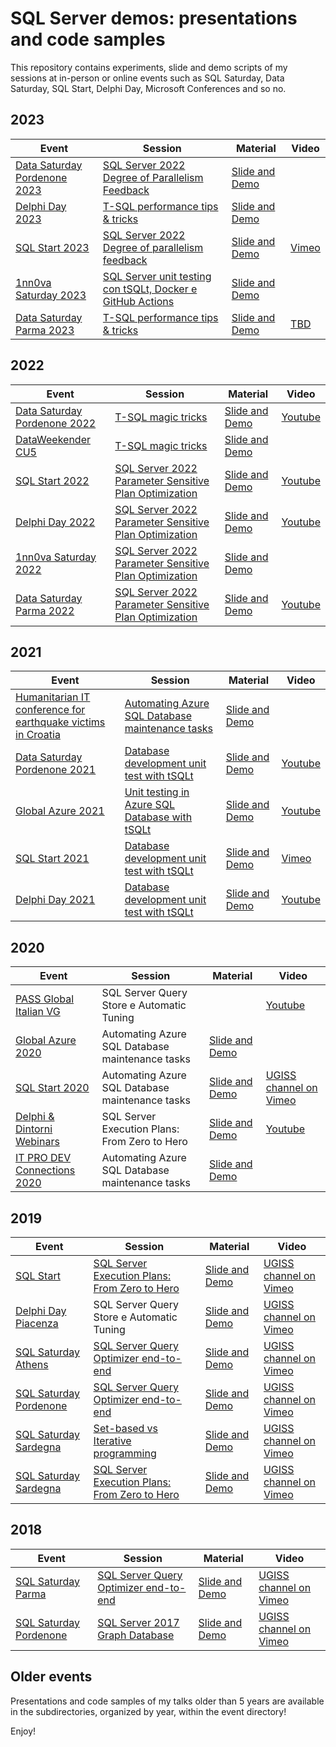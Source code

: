 # SQL Server demos: presentations and code samples

This repository contains experiments, slide and demo scripts of my sessions at in-person or online events such as SQL Saturday, Data Saturday, SQL Start, Delphi Day, Microsoft Conferences and so no.

2023
---------------------------
| Event  | Session | Material | Video  |
| ------ | ------- | -------- | ------ |
| [Data Saturday Pordenone 2023][LinkDataSatPordenone2023] | [SQL Server 2022 Degree of Parallelism Feedback][LinkSessionDataSatPordenone2023] | [Slide and Demo][LinkMaterialDataSatPordenone2023] | 
| [Delphi Day 2023][LinkDelphiDay2023] | [T-SQL performance tips & tricks][LinkSessionDelphiDay2023] | [Slide and Demo][LinkMaterialDelphiDay2023] | 
| [SQL Start 2023][LinkSQLStart2023] | [SQL Server 2022 Degree of parallelism feedback][LinkSessionSQLStart2023] | [Slide and Demo][LinkMaterialSQLStart2023] | [Vimeo][LinkVideoSQLStart2023]
| [1nn0va Saturday 2023][Link1nn0vaSaturday2023] | [SQL Server unit testing con tSQLt, Docker e GitHub Actions][LinkSession1nn0vaSaturday2023] | [Slide and Demo][LinkMaterial1nn0vaSaturday2023] | 
| [Data Saturday Parma 2023][LinkDataSatParma2023] | [T-SQL performance tips & tricks][LinkSessionDataSatParma2023] | [Slide and Demo][LinkMaterialDataSatParma2023] | [TBD][LinkVideoDataSatParma2023]

  [LinkDataSatPordenone2023]: <https://datasaturdays.com/2023-02-25-datasaturday0031/>
  [LinkSessionDataSatPordenone2023]: <https://datasaturdays.com/2023-02-25-datasaturday0031/#schedule>
  [LinkMaterialDataSatPordenone2023]: <https://github.com/segovoni/sql-server-demos/tree/master/datasaturday/2023/datasat0031/sql-server-2022-degree-of-parallelism-feedback/>
  [LinkVideoDataSatPordenone2023]: <>

  [LinkDelphiDay2023]: <https://www.delphiday.it/>
  [LinkSessionDelphiDay2023]: <https://www.delphiday.it/conferenza/>
  [LinkMaterialDelphiDay2023]: <https://github.com/segovoni/sql-server-demos/tree/master/delphiday/2023/tsql-performance-tips-and-tricks>
  [LinkVideoDelphiDay2023]: <https://www.delphiday.it/>

  [LinkSQLStart2023]: <https://www.sqlstart.it/2023>
  [LinkSessionSQLStart2023]: <https://www.sqlstart.it/2023/Speakers/Sergio-Govoni>
  [LinkMaterialSQLStart2023]: <https://github.com/segovoni/sql-server-demos/tree/master/sqlstart/2023/sql-server-2022-degree-of-parallelism-feedback>
  [LinkVideoSQLStart2023]: <https://vimeo.com/837319658>

  [Link1nn0vaSaturday2023]: <https://www.eventbrite.it/e/biglietti-1nn0va-saturday-2023-661308891697>
  [LinkSession1nn0vaSaturday2023]: <https://1nn0vasat2023.1nn0va.it/agenda.html>
  [LinkMaterial1nn0vaSaturday2023]: <https://github.com/segovoni/sql-server-demos/tree/master/1nn0vasaturday/2023/sql-server-unit-testing-with-tsqlt-docker-and-github-actions>
  [LinkVideo1nn0vaSaturday2023]: <https://www.eventbrite.it/e/biglietti-1nn0va-saturday-2023-661308891697>

  [LinkDataSatParma2023]: <https://datasaturdays.com/2023-11-18-datasaturday0037/>
  [LinkSessionDataSatParma2023]: <https://datasaturdays.com/2023-11-18-datasaturday0037/#schedule>
  [LinkMaterialDataSatParma2023]: <https://github.com/segovoni/sql-server-demos>
  [LinkVideoDataSatParma2023]: <https://github.com/segovoni/sql-server-demos>

2022
---------------------------
| Event  | Session | Material | Video  |
| ------ | ------- | -------- | ------ |
| [Data Saturday Pordenone 2022][LinkDataSatPordenone2022] | [T-SQL magic tricks][LinkSessionDataSatPordenone2022] | [Slide and Demo][LinkMaterialDataSatPordenone2022] | [Youtube][LinkVideoDataSatPordenone2022]
| [DataWeekender CU5][LinkDataWeekender2022CU5] | [T-SQL magic tricks][LinkSessionDataWeekender2022CU5] | [Slide and Demo][LinkMaterialDataWeekender2022CU5] | 
| [SQL Start 2022][LinkSQLStart2022] | [SQL Server 2022 Parameter Sensitive Plan Optimization][LinkSessionSQLStart2022] | [Slide and Demo][LinkMaterialSQLStart2022] | [Youtube][LinkVideoSQLStart2022]
| [Delphi Day 2022][LinkDelphiDay2022] | [SQL Server 2022 Parameter Sensitive Plan Optimization][LinkSessionDelphiDay2022] | [Slide and Demo][LinkMaterialDelphiDay2022] | [Youtube][LinkVideoDelphiDay2022] 
| [1nn0va Saturday 2022][Link1nn0vaSaturday2022] | [SQL Server 2022 Parameter Sensitive Plan Optimization][LinkSession1nn0vaSaturday2022] | [Slide and Demo][LinkMaterial1nn0vaSaturday2022] | 
| [Data Saturday Parma 2022][LinkDataSatParma2022] | [SQL Server 2022 Parameter Sensitive Plan Optimization][LinkSessionDataSatParma2022] | [Slide and Demo][LinkMaterialDataSatParma2022] | [Youtube][LinkVideoDataSatParma2022]

  [LinkDataSatPordenone2022]: <http://datasaturdays.com/2022-02-26-datasaturday0020/>
  [LinkSessionDataSatPordenone2022]: <http://datasaturdays.com/2022-02-26-datasaturday0020/#schedule>
  [LinkMaterialDataSatPordenone2022]: <https://github.com/segovoni/sql-server-demos/tree/master/datasaturday/2022/datasat0020/t-sql-magic-tricks>
  [LinkVideoDataSatPordenone2022]: <https://www.youtube.com/watch?v=QOyNVp-lt7M>

  [LinkDataWeekender2022CU5]: <https://www.dataweekender.com/>
  [LinkSessionDataWeekender2022CU5]: <https://www.dataweekender.com/schedule>
  [LinkMaterialDataWeekender2022CU5]: <https://github.com/segovoni/sql-server-demos/tree/master/dataweekender/2022-CU5/t-sql-magic-tricks>
  
  [LinkSQLStart2022]: <https://www.sqlstart.it/2022>
  [LinkSessionSQLStart2022]: <https://www.sqlstart.it/2022/Speakers/Sergio-Govoni>
  [LinkMaterialSQLStart2022]: <https://github.com/segovoni/sql-server-demos/tree/master/sqlstart/2022/sql-server-2022-parameter-sensitive-plan-optimization>
  [LinkVideoSQLStart2022]: <https://www.youtube.com/watch?v=7R_-SKAU5ts&list=PLyyDPeQ647PtWBHYWgLfab08ivLB-7RT_>
  
  [LinkDelphiDay2022]: <https://www.delphiday.it/>
  [LinkSessionDelphiDay2022]: <https://www.delphiday.it/#Day3>
  [LinkMaterialDelphiDay2022]: <https://github.com/segovoni/sql-server-demos/tree/master/delphiday/2022/sql-server-2022-parameter-sensitive-plan-optimization>
  [LinkVideoDelphiDay2022]: <https://www.youtube.com/watch?v=1fQFon195O8&t=2s>

  [Link1nn0vaSaturday2022]: <https://www.eventbrite.it/e/biglietti-1nn0va-saturday-2022-371954143857>
  [LinkSession1nn0vaSaturday2022]: <https://1nn0vasat2022.1nn0va.it/agenda.html>
  [LinkMaterial1nn0vaSaturday2022]: <https://github.com/segovoni/sql-server-demos/tree/master/1nn0vasaturday/2022/sql-server-2022-parameter-sensitive-plan-optimization>
  [LinkVideo1nn0vaSaturday2022]: <>

  [LinkDataSatParma2022]: <https://datasaturdays.com/2022-11-26-datasaturday0022/>
  [LinkSessionDataSatParma2022]: <https://datasaturdays.com/2022-11-26-datasaturday0022/#schedule>
  [LinkMaterialDataSatParma2022]: <https://github.com/segovoni/sql-server-demos/tree/master/datasaturday/2022/datasat0022>
  [LinkVideoDataSatParma2022]: <https://www.youtube.com/watch?v=r1IgrFjtbvc&list=PLyyDPeQ647Ptk-wnSqYoDSD27QnQWiX9F>

2021
---------------------------
| Event  | Session | Material | Video  |
| ------ | ------- | -------- | ------ |
| [Humanitarian IT conference for earthquake victims in Croatia][LinkMVPs4Croatia2021] | [Automating Azure SQL Database maintenance tasks][LinkSessionMVPs4Croatia2021] | [Slide and Demo][LinkMaterialMVPs4Croatia2021] |
| [Data Saturday Pordenone 2021][LinkDataSatPordenone2021] | [Database development unit test with tSQLt][LinkSessionDataSatPordenone2021] | [Slide and Demo][LinkMaterialDataSatPordenone2021] | [Youtube][LinkVideoDataSatPordenone2021]
| [Global Azure 2021][LinkGlobalAzure2021] | [Unit testing in Azure SQL Database with tSQLt][LinkSessionGlobalAzure2021] | [Slide and Demo][LinkMaterialGlobalAzure2021] | [Youtube][LinkVideoGlobalAzure2021]
| [SQL Start 2021][LinkSQLStart2021] | [Database development unit test with tSQLt][LinkSessionSQLStart2021] | [Slide and Demo][LinkMaterialSQLStart2021] | [Vimeo][LinkVideoSQLStart2021]
| [Delphi Day 2021][LinkDelphiDay2021] | [Database development unit test with tSQLt][LinkSessionDelphiDay2021] | [Slide and Demo][LinkMaterialDelphiDay2021] | [Youtube][LinkVideoDelphiDay2021]

  [LinkMVPs4Croatia2021]: <https://mvps4croatia.com/>
  [LinkSessionMVPs4Croatia2021]: <https://mvps4croatia.com/agenda.html>
  [LinkMaterialMVPs4Croatia2021]: <https://mvps4croatia.com/agenda.html>

  [LinkDataSatPordenone2021]: <https://datasaturdays.com/events/datasaturday0001.html>
  [LinkSessionDataSatPordenone2021]: <https://datasaturdays.com/events/datasaturday0001.html#schedule>
  [LinkMaterialDataSatPordenone2021]: <https://github.com/segovoni/sql-server-demos/tree/master/datasaturday/2021/datasat0001/database-development-unit-test-with-tSQLt/demos>
  [LinkVideoDataSatPordenone2021]: <https://www.youtube.com/watch?v=eMkW4vsFQJI>
  
  [LinkGlobalAzure2021]: <https://globalazure.net/sessions/252877>
  [LinkSessionGlobalAzure2021]: <https://globalazure.net/sessions/252877>
  [LinkMaterialGlobalAzure2021]: <https://github.com/segovoni/sql-server-demos/tree/master/globalazure/2021>
  [LinkVideoGlobalAzure2021]: <https://youtu.be/bjgE4i9176s>
  
  [LinkSQLStart2021]: <https://www.sqlstart.it/2021>
  [LinkSessionSQLStart2021]: <https://www.sqlstart.it/2021/Speakers/Sergio-Govoni>
  [LinkMaterialSQLStart2021]: <https://github.com/segovoni/sql-server-demos/tree/master/sqlstart/2021/database-development-unit-test-with-tSQLt>
  [LinkVideoSQLStart2021]: <https://vimeo.com/showcase/8540479/video/562475700>

  [LinkDelphiDay2021]: <https://www.delphiday.it/2021/>
  [LinkSessionDelphiDay2021]: <https://www.delphiday.it/2021/#Day3>
  [LinkMaterialDelphiDay2021]: <https://github.com/segovoni/sql-server-demos/tree/master/delphiday/2021/database-development-unit-test-with-tSQLt>
  [LinkVideoDelphiDay2021]: <https://www.youtube.com/watch?v=LHEywinPubs>


2020
---------------------------

| Event  | Session | Material | Video  |
| ------ | ------- | -------- | ------ |
| [PASS Global Italian VG][LinkPASSGIVG] | SQL Server Query Store e Automatic Tuning | | [Youtube][LinkVideoPASSGIVGQueryStore]
| [Global Azure 2020][LinkGlobalAzure2020] | Automating Azure SQL Database maintenance tasks | [Slide and Demo][LinkMaterialGlobalAzure2020] | 
| [SQL Start 2020][LinkSQLStart2020] | Automating Azure SQL Database maintenance tasks | [Slide and Demo][LinkMaterialSQLStart2020] | [UGISS channel on Vimeo][LinkVideoSQLStart2020]
| [Delphi & Dintorni Webinars][LinkDDWebinar2020] | SQL Server Execution Plans: From Zero to Hero | [Slide and Demo][LinkMaterialDDWebinar2020] | [Youtube][LinkVideoDDWebinar2020]
| [IT PRO DEV Connections 2020][LinkITPRODEV2020] | Automating Azure SQL Database maintenance tasks | [Slide and Demo][LinkMaterialITPRODEV2020] |

  [LinkPASSGIVG]: <https://globalitalian.pass.org/>
  [LinkVideoPASSGIVGQueryStore]: <https://youtu.be/8O-zociPPfU>


  [LinkGlobalAzure2020]: <https://cloudgen.it/global-azure/>
  [LinkMaterialGlobalAzure2020]: <https://github.com/segovoni/sql-server-demos/tree/master/globalazure/2020/automating-azure-sql-database-maintenance-tasks>

  [LinkSQLStart2020]: <https://www.sqlstart.it/2020/Speakers/Sergio-Govoni>
  [LinkMaterialSQLStart2020]: <https://github.com/segovoni/sql-server-demos/tree/master/sqlstart/2020/automating-azure-sql-database-maintenance-tasks>
  [LinkVideoSQLStart2020]: <https://vimeo.com/showcase/7315035/video/435479865>

  [LinkDDWebinar2020]: <https://www.delphiedintorni.it/webinars.html?mc_cid=36a51b0113&mc_eid=14d303fa89>
  [LinkMaterialDDWebinar2020]: <https://github.com/segovoni/sql-server-demos/tree/master/delphiedintorni/2020/sql-server-execution-plans-from-zero-to-hero>
  [LinkVideoDDWebinar2020]: <https://youtu.be/37Oo9BrHGGM>
  
  [LinkITPRODEV2020]: <https://www.itprodevconnections.gr/>
  [LinkMaterialITPRODEV2020]: <https://github.com/segovoni/sql-server-demos/tree/master/itprodevconnections/2020/automating-azure-sql-database-maintenance-tasks>
  

2019
---------------------------

| Event  | Session | Material | Video  |
| ------ | ------- | -------- | ------ |
| [SQL Start][LinkSQLStart2019] | [SQL Server Execution Plans: From Zero to Hero][LinkSessionSQLStart2019] | [Slide and Demo][LinkMaterialSQLStart2019] | [UGISS channel on Vimeo][LinkVideoSQLStart2019]
| [Delphi Day Piacenza][LinkDelphiDayPiacenza2019] | SQL Server Query Store e Automatic Tuning | [Slide and Demo][LinkMaterialDelphiDayPiacenza2019] | [UGISS channel on Vimeo][LinkVideoDelphiDayPiacenza2019]
| [SQL Saturday Athens][LinkSQLSaturdayAthens2019] | [SQL Server Query Optimizer end-to-end][LinkSessionSQLSaturdayAthens2019] | [Slide and Demo][LinkMaterialSQLSaturdayAthens2019] | [UGISS channel on Vimeo][LinkVideoSQLSaturdayAthens2019]
| [SQL Saturday Pordenone][LinkSQLSaturdayPordenone2019] | [SQL Server Query Optimizer end-to-end][LinkSessionSQLSaturdayPordenone2019] | [Slide and Demo][LinkMaterialSQLSaturdayPordenone2019] | [UGISS channel on Vimeo][LinkVideoSQLSaturdayPordenone2019]
| [SQL Saturday Sardegna][LinkSQLSaturdaySardegna2019] | [Set-based vs Iterative programming][LinkSession1SQLSaturdaySardegna2019] | [Slide and Demo][LinkMaterial1SQLSaturdaySardegna2019] | [UGISS channel on Vimeo][LinkVideo1SQLSaturdaySardegna2019]
| [SQL Saturday Sardegna][LinkSQLSaturdaySardegna2019] | [SQL Server Execution Plans: From Zero to Hero][LinkSession2SQLSaturdaySardegna2019] | [Slide and Demo][LinkMaterial2SQLSaturdaySardegna2019] | [UGISS channel on Vimeo][LinkVideo2SQLSaturdaySardegna2019]


  [LinkSQLStart2019]: <https://www.sqlstart.it/2019>
  [LinkSessionSQLStart2019]: <https://www.sqlstart.it/2019/Speakers/Sergio-Govoni>
  [LinkMaterialSQLStart2019]: <https://github.com/segovoni/sql-server-demos/tree/master/sqlstart/2019/sql-server-execution-plans-from-zero-to-hero>
  [LinkVideoSQLStart2019]: <https://vimeo.com/329619454>
  
  [LinkDelphiDayPiacenza2019]: <https://www.delphiday.it/2019/conferenza.html>
  [LinkMaterialDelphiDayPiacenza2019]: <https://github.com/segovoni/sql-server-demos/tree/master/delphiday/2019/sql-server-query-store-and-automatic-tuning>
  [LinkVideoDelphiDayPiacenza2019]: <https://vimeo.com/347910945>
  
  [LinkSQLSaturdayAthens2019]: <https://www.sqlsaturday.com/858/EventHome.aspx>
  [LinkSessionSQLSaturdayAthens2019]: <https://www.sqlsaturday.com/858/Sessions/Details.aspx?sid=90801>
  [LinkMaterialSQLSaturdayAthens2019]: <https://github.com/segovoni/sql-server-demos/tree/master/sqlsaturday/2019/sqlsat858-athens/sql-server-query-optimizer-end-to-end>
  [LinkVideoSQLSaturdayAthens2019]: <https://vimeo.com/343320799>
  
  [LinkSQLSaturdayPordenone2019]: <https://www.sqlsaturday.com/829/EventHome.aspx>
  [LinkSessionSQLSaturdayPordenone2019]: <https://www.sqlsaturday.com/829/Sessions/Details.aspx?sid=88183>
  [LinkMaterialSQLSaturdayPordenone2019]: <https://github.com/segovoni/sql-server-demos/tree/master/sqlsaturday/2019/sqlsat829-pordenone/sql-server-query-optimizer-end-to-end>
  [LinkVideoSQLSaturdayPordenone2019]: <https://vimeo.com/showcase/5799022/video/320949129>
  
  [LinkSQLSaturdaySardegna2019]: <https://www.sqlsaturday.com/871/EventHome.aspx>
  [LinkSession1SQLSaturdaySardegna2019]: <https://www.sqlsaturday.com/871/Sessions/Details.aspx?sid=94179>
  [LinkSession2SQLSaturdaySardegna2019]: <https://www.sqlsaturday.com/871/Sessions/Details.aspx?sid=91267>
  [LinkMaterial1SQLSaturdaySardegna2019]: <https://github.com/segovoni/sql-server-demos/tree/master/sqlsaturday/2019/sqlsat871-sardegna/set-based-vs-iterative-programming>
  [LinkMaterial2SQLSaturdaySardegna2019]: <https://github.com/segovoni/sql-server-demos/tree/master/sqlsaturday/2019/sqlsat871-sardegna/sql-server-execution-plans-from-zero-to-hero>
  [LinkVideo1SQLSaturdaySardegna2019]: <https://vimeo.com/showcase/6001801/video/338963236>
  [LinkVideo2SQLSaturdaySardegna2019]: <https://vimeo.com/showcase/6001801/video/338964861>


2018
---------------------------

| Event  | Session | Material | Video  |
| ------ | ------- | -------- | ------ |
| [SQL Saturday Parma][LinkSQLSaturdayParma2018] | [SQL Server Query Optimizer end-to-end][LinkSessionSQLSaturdayParma2018] | [Slide and Demo][LinkMaterialSQLSaturdayParma2018] | [UGISS channel on Vimeo][LinkVideoSQLSaturdayParma2018]
| [SQL Saturday Pordenone][LinkSQLSaturdayPordenone2018] | [SQL Server 2017 Graph Database][LinkSessionSQLSaturdayPordenone2018] | [Slide and Demo][LinkMaterialSQLSaturdayPordenone2018] | [UGISS channel on Vimeo][LinkVideoSQLSaturdayPordenone2018]

  [LinkSQLSaturdayParma2018]: <https://www.sqlsaturday.com/777/EventHome.aspx>
  [LinkSessionSQLSaturdayParma2018]: <https://www.sqlsaturday.com/777/Sessions/Details.aspx?sid=79997>
  [LinkMaterialSQLSaturdayParma2018]: <https://github.com/segovoni/sql-server-demos/tree/master/sqlsaturday/2018/sqlsat777-parma/sql-server-query-optimizer-end-to-end>
  [LinkVideoSQLSaturdayParma2018]: <https://vimeo.com/showcase/5597664/video/304150423>
  
  [LinkSQLSaturdayPordenone2018]: <https://www.sqlsaturday.com/707/EventHome.aspx>
  [LinkSessionSQLSaturdayPordenone2018]: <http://www.sqlsaturday.com/707/Sessions/Details.aspx?sid=70265>
  [LinkMaterialSQLSaturdayPordenone2018]: <https://github.com/segovoni/sql-server-demos/tree/master/sqlsaturday/2018/sqlsat707-pordenone/sql-server-2017-graph-database>
  [LinkVideoSQLSaturdayPordenone2018]: <https://vimeo.com/showcase/5010888/video/257668750>


Older events
---------------------------

Presentations and code samples of my talks older than 5 years are available in the subdirectories, organized by year, within the event directory!

Enjoy!
